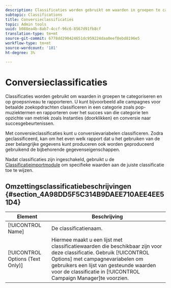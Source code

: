 ```yaml
---
description: Classificaties worden gebruikt om waarden in groepen te categoriseren en op groepsniveau te rapporteren. U kunt bijvoorbeeld alle campagnes voor betaalde zoekopdrachten classificeren in een categorie zoals pop-muziektermen en rapporteren over het succes van die categorie ten opzichte van metriek zoals Instanties (doorklikken) en conversie naar succesgebeurtenissen.
subtopic: Classifications
title: Conversieclassificaties
topic: Admin tools
uuid: b088ea4b-8ab7-4ccf-96c6-8567d91fb8cf
translation-type: tm+mt
source-git-commit: 6778dd290424651dc959224daa0eef8ebd8196e5
workflow-type: tm+mt
source-wordcount: '181'
ht-degree: 3%

---
```



# Conversieclassificaties

Classificaties worden gebruikt om waarden in groepen te categoriseren en op groepsniveau te rapporteren. U kunt bijvoorbeeld alle campagnes voor betaalde zoekopdrachten classificeren in een categorie zoals pop-muziektermen en rapporteren over het succes van die categorie ten opzichte van metriek zoals Instanties (doorklikken) en conversie naar succesgebeurtenissen.

Met conversieclassificaties kunt u conversievariabelen classificeren. Zodra geclassificeerd, kan om het even welk rapport dat u het gebruiken van de zeer belangrijke gegevens kunt produceren ook worden geproduceerd gebruikend de bijbehorende gegevenseigenschappen.

Nadat classificaties zijn ingeschakeld, gebruikt u de [Classificatieimportmodule](/help/components/classifications/c-classifications-importer/c-working-with-saint.md) om specifieke waarden aan de juiste classificatie toe te wijzen.

## Omzettingsclassificatiebeschrijvingen {#section_4A98DD5F5C314B9DAEE710AEE4EE51D4}

| Element | Beschrijving |
|---|---|
| [!UICONTROL Name] | De classificatienaam. |
| [!UICONTROL Options (Text Only)] | Hiermee maakt u een lijst met classificatiewaarden die beschikbaar zijn voor deze classificatie. Gebruik [!UICONTROL Options] met campagnevariabelen om gebruikers een lijst van gesteunde waarden voor de classificatie in [!UICONTROL Campaign Manager]te voorzien. |

